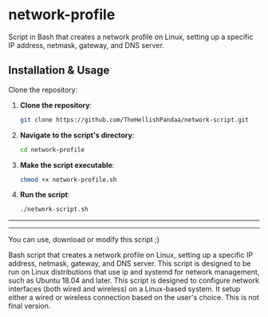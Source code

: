 # network-profile
Script in Bash that creates a network profile on Linux, setting up a specific IP address, netmask, gateway, and DNS server.


<h2><strong>Installation & Usage</strong></h2>

Clone the repository:

1. **Clone the repository**:

   ```bash
   git clone https://github.com/TheHellishPandaa/network-script.git
   ```

2. **Navigate to the script's directory**:

   ```bash
   cd network-profile
   ```

3. **Make the script executable**:

   ```bash
   chmod +x network-profile.sh
   ```

4. **Run the script**:

   ```bash
   ./network-script.sh
   ```
<hr><hr>

You can use, download or modify this script ;)


Bash script that creates a network profile on Linux, setting up a specific IP address, netmask, gateway, and DNS server. This script is designed to be run on Linux distributions that use ip and systemd for network management, such as Ubuntu 18.04 and later. This script is designed to configure network interfaces (both wired and wireless) on a Linux-based system. It setup either a wired or wireless connection based on the user's choice. This is not final version.

